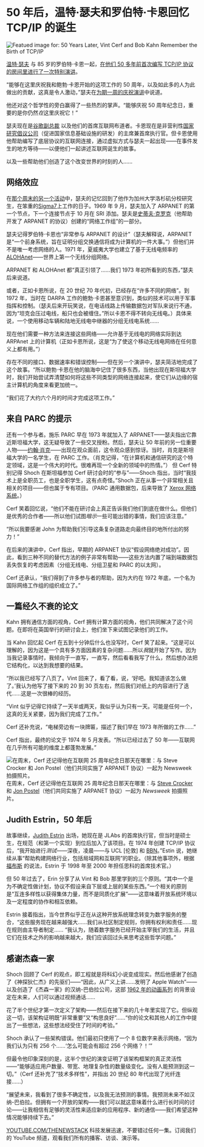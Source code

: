 # 50 年后，温特·瑟夫和罗伯特·卡恩回忆 TCP/IP 的诞生

![Featued image for: 50 Years Later, Vint Cerf and Bob Kahn Remember the Birth of TCP/IP](https://cdn.thenewstack.io/media/2024/06/1ec57a4a-vint-cerf-and-bob-kahn-may-2024-ieee-i50-event-celebrating-50th-anniversary-of-internet-1024x703.jpg)

[温特·瑟夫](https://en.wikipedia.org/wiki/Vint_Cerf) 与 85 岁的罗伯特·卡恩一起，[在他们 50 多年前首次编写 TCP/IP 协议的房间里进行了一次特别演讲](https://ieeetv.ieee.org/video/in-the-room-where-tcp-happened)。

“能够在这里庆祝我和鲍勃·卡恩开始的这项工作的 50 周年，以及如此多的人为此做出的贡献，这真是令人激动，”瑟夫在[为期一周的庆祝演讲](https://ieeetv.ieee.org/video/our-virtual-celebration-of-50-years-of-the-internet-an-ieee-milestone-event)中说道。

他还对这个哲学性的旁白赢得了一些热烈的掌声。“能够庆祝 50 周年纪念日，重要的是你仍然*在*这里庆祝它！”

瑟夫现在是[谷歌副总裁](https://research.google/people/vinton-g-cerf/) 以及他们的首席互联网布道者。卡恩现在是非营利性[国家研究倡议公司](https://www.cnri.reston.va.us/bios/kahn.html)（促进国家信息基础设施的研发）的主席兼首席执行官。但卡恩使用他帮助编写了底层协议的互联网连接，通过虚拟方式与瑟夫一起出现——在事件发生的地方等待——以便他们一起讲述互联网诞生的故事。

以及一些帮助他们创造了这个改变世界的时刻的人……

## 网络效应

在[那个周末的另一个活动](https://ieeetv.ieee.org/video/creation-of-the-internet-with-vint-cerf-office-of-the-future)中，瑟夫的记忆回到了他作为加州大学洛杉矶分校研究生，在笨重的[Sigma](https://www.flickr.com/photos/fastlizard4/6294434636)[7](https://en.wikipedia.org/wiki/SDS_Sigma_series)上工作的日子。1969 年 9 月，瑟夫加入了 ARPANET 的第一个节点，下一个连接节点于 10 月在 SRI 添加。瑟夫是[史蒂夫·克罗克](https://en.wikipedia.org/wiki/Steve_Crocker)（他帮助开发了 ARPANET 的协议）创建的“网络工作组”的一部分。

瑟夫记得罗伯特·卡恩也“非常参与 ARPANET 的设计”（瑟夫解释说，ARPANET 是“一个前身系统，旨在证明分组交换通信将成为计算机的一件大事。”）但他们并不是唯一考虑网络的人。1971 年，夏威夷大学也建立了基于无线电频率的[ALOHAnet](https://en.wikipedia.org/wiki/ALOHAnet)——世界上第一个无线分组网络。

ARPANET 和 ALOHAnet 都“真正引领了……我们 1973 年初所看到的东西，”瑟夫后来说道。

或者，正如卡恩所说，在 20 世纪 70 年代初，已经存在“许多不同的网络”。到 1972 年，当时在 DARPA 工作的鲍勃·卡恩甚至意识到，类似的技术可以用于军事指挥和控制。（瑟夫后来开玩笑说，在电话线路上传输数据包对军队来说行不通，因为“坦克会压过电线，船只也会被缠住。”所以卡恩不得不转向无线电。）具体来说，一个使用移动车辆和陆地无线电中继器的分组无线电系统……

现在他们需要一种方法来连接这些网络——允许基于无线电的网络实际到达 ARPAnet 上的计算机（正如卡恩所说，这是“为了使这个移动无线电网络在任何意义上都有用。”）

存在不同的接口、数据速率和错误控制——但在另一个演讲中，瑟夫简洁地完成了这个故事。“所以鲍勃·卡恩在他的脑海中记住了很多东西，当他出现在斯坦福大学时，我们开始尝试弄清楚如何将这些不同类型的网络连接起来，使它们从边缘的宿主计算机的角度来看更加统一。

“我们花了大约六个月的时间才完成这项工作。”

## 来自 PARC 的提示

还有一个参与者。施乐 PARC 早在 1973 年就加入了 ARPANET——瑟夫指出它靠近斯坦福大学，这无疑导致了一些交叉授粉。然后，瑟夫让 50 年前的另一位重要人物——[约翰·肖克](https://en.wikipedia.org/wiki/John_Shoch)——出现在观众面前，这令观众感到惊讶。当时，肖克是斯坦福大学的一名学生，在 PARC 工作。（肖克记得，“在计算机和通信研究的这个特定领域，这是一个伟大的时代。很难再现一个全新的领域中的热情。”）
但 Cerf 特别记得 Shoch 在斯坦福参加 Cerf 研讨会时的“参与”——Shoch 指出，当时“我技术上是全职员工，也是全职学生，这有点奇怪。”Shoch 正在从事一个非常相关且相关的项目——但也属于专有项目。（PARC 通用数据包，后来导致了 [Xerox 网络系统](https://en.wikipedia.org/wiki/Xerox_Network_Systems)。）

Cerf 笑着回忆说，“他们不能在研讨会上真正告诉我们他们到底在做什么。但他们是优秀的合作者——所以他们试图*暗示*一些可能出错的事情，我们应该注意。”

“所以我要感谢 John 为帮助我们引导这条复杂道路走向最终目的地所付出的努力！”

在后来的演讲中，Cerf 指出，早期的 ARPANET 协议“假设网络绝对成功”。因此，看到三种不同的替代方法的例子非常有帮助——这些方法内置了端到端数据包丢失恢复的考虑因素（分组无线电、分组卫星和 PARC 的以太网）。

Cerf 还承认，“我们得到了许多参与者的帮助，因为大约在 1972 年底，一个名为国际网络工作组的组织成立了。”

## 一篇经久不衰的论文
Kahn 拥有通信方面的视角，Cerf 拥有计算方面的视角，他们共同解决了这个问题。在即将在英国举行的研讨会上，他们坐下来试图记录他们的工作。

当 Kahn 回忆起 Cerf 在五到十分钟后什么也没写时，Cerf 笑了起来。“这是可以理解的，因为这是一个具有多方面因素的复杂问题……所以*我*就开始了写作。因为当我记录事情时，我倾向于一直写，一直写，然后看看我写了什么，然后想办法把它结构化，以达到我想要的结果。

“所以我已经写了八页了。Vint 回来了，看了看，说，‘好吧。我知道该怎么做了。’我认为他写了接下来的 20 到 30 页左右，然后我们对纸上的内容进行了迭代……这是一次很棒的经历。

“Vint 似乎记得它持续了一天半或两天，我似乎认为只有一天。可能是任何一个，这真的无关紧要，因为我们完成了工作。”

Cerf 还补充说，“电梯旁边有一块牌匾，描述了我们早在 1973 年所做的工作……”

Cerf 指出，最终的论文于 1974 年 5 月发表。“所以已经过去了 50 年——互联网在几乎所有可能的维度上都蓬勃发展。”

![在周末，Cerf 还记得他在互联网 25 周年纪念日那天在哪里：与 [Steve Crocker](https://en.wikipedia.org/wiki/Steve_Crocker) 和 [Jon Postel](https://en.wikipedia.org/wiki/Jon_Postel)（他们共同实施了 ARPANET 协议）一起为 *Newsweek* 拍摄照片。](https://cdn.thenewstack.io/media/2024/06/8e29ccbc-vint-cerf-shares-1999-photo-of-john-postel-and-steve-crocker-in-may-2024-at-ieee-i50-event-celebrating-50th-anniversary-of-internet.png)
在周末，Cerf 还记得他在互联网 25 周年纪念日那天在哪里：与 [Steve Crocker](https://en.wikipedia.org/wiki/Steve_Crocker) 和 [Jon Postel](https://en.wikipedia.org/wiki/Jon_Postel)（他们共同实施了 ARPANET 协议）一起为 *Newsweek* 拍摄照片。

## Judith Estrin，50 年后
故事继续，[Judith Estrin](https://en.wikipedia.org/wiki/Judith_Estrin) 出场，她现在是 JLAbs 的首席执行官，但当时是硕士生，在规范（和第一个实现）到位后加入了该项目。在 1974 年创建 TCP/IP 协议后，“我开始进行*测试*——深夜，凌晨——与 UCL [伦敦] 和 [BBN](https://en.wikipedia.org/wiki/Raytheon_BBN)。”Estin 说，她继续从事“帮助构建网络行业，包括局域网和互联网”的职业。（除其他事项外，根据 [福布斯](https://archive.ph/20140304200228/http://www.forbes.com/profile/judith-estrin/) 的说法，Estrin 于 1998 年至 2000 年担任思科的首席技术官。）

但 50 年过去了，Erin 分享了从 Vint 和 Bob 那里学到的三个原则。“其中一个是为不确定性做计划，协议不假设来自下层或上层的某些东西。”一个相关的原则是“互连多样性以获得集体力量，而不是同质化扩展”——这意味着开放系统环境以及一定程度的协作和相互依赖。

Estrin 接着指出，当今世界似乎正在从这种开放系统理念转变为数字服务的整合，“这些服务现在越来越强大……我们从社区制定规则，你拥有权利和责任……现在规则由主导者制定……
“我认为，随着数字服务已经开始主宰我们的生活，并且它们在技术之外的影响越来越大，我们应该回过头来思考这些哲学问题。”

## 感谢杰森一家
Shoch 回顾了 Cerf 的观点，即工程就是将科幻小说变成现实。然后他感谢了创造了《神探狄仁杰》的先驱们——“因此，从广义上讲……发明了 Apple Watch”——以及创造了《杰森一家》的汉纳-巴伯拉公司，这部 [1962 年的动画系列](https://en.wikipedia.org/wiki/The_Jetsons) 的背景设定在未来，人们可以通过视频通话……

花了半个世纪才第一次定义了架构——然后在接下来的几十年里实现了它。但纵观这一切，该架构证明既“非常重要”又“构思良好”……“你的论文和其他人的工作中提出了一些想法，这些想法经受住了时间的考验。”

Shoch 承认了一些架构错误。他们最初只使用了一个 8 位数字来表示网络，“因为我们认为只有 256 个……‘怎么可能会有超过 256 个网络？！’”

但最令他印象深刻的是，这半个世纪的演变证明了该架构框架的真正灵活性——“能够适应用户数量、带宽、地理复杂性的数量级变化。没有人能预测到这一切。”（Cerf 还补充了“技术多样性”，并指出 20 世纪 80 年代出现了光纤连接……）

“展望未来，我看到了很多不确定性，以及我无法预测的事情。我预测未来不如汉纳-巴伯拉。但拥有一个开放的架构——我们可以就这意味着什么进行长时间的讨论——让我相信有足够的灵活性来适应新的应用程序、新的通信——我们希望这种情况能够持续下去。”

[YOUTUBE.COM/THENEWSTACK](https://youtube.com/thenewstack?sub_confirmation=1)
科技发展迅速，不要错过任何一集。订阅我们的 YouTube 频道，观看我们所有的播客、访谈、演示等。